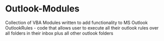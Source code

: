# Outlook-Modules
Collection of VBA Modules written to add functionality to MS Outlook
OutlookRules - code that allows user to execute all their outlook rules over all folders in their inbox plus all other outlook folders

